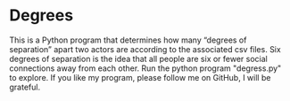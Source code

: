 # Degrees
This is a Python program that determines how many “degrees of separation” apart two actors are according to the associated csv files. Six degrees of separation is the idea that all people are six or fewer social connections away from each other. Run the python program "degress.py" to explore. If you like my program, please follow me on GitHub, I will be grateful.
